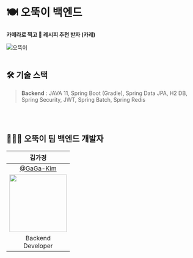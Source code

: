 # 🍽 오뚝이 백엔드
**카메라로 찍고 📸 레시피 추천 받자 (카레)**<br/>

![오뚝이](https://github.com/GaGa-Kim/Ottug-i_Curry/assets/87821678/5290eb28-d7d2-4398-8fe3-8e458ae573c5)
<br/><br/>

## 🛠 기술 스택
> **Backend** : JAVA 11, Spring Boot (Gradle), Spring Data JPA, H2 DB, Spring Security, JWT, Spring Batch, Spring Redis<br/>

<br/><br/>

## 👩🏻‍💻 오뚝이 팀 백엔드 개발자 
| 김가경 |
| :-: |
| [@GaGa-Kim](https://github.com/GaGa-Kim) |
|<img src="https://github.com/GaGa-Kim.png" style="width:150px; height:150px;">|
| Backend<br/>Developer |
